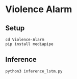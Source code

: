 # Violence Alarm

## Setup

```
cd Violence-Alarm
pip install mediapipe
```

## Inference
```
python3 inference_lstm.py
```
